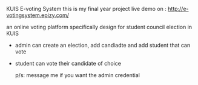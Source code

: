 KUIS E-voting System
this is my final year project 
live demo on  : http://e-votingsystem.epizy.com/

an online voting platform specifically design for student council election in KUIS

- admin 
  can create an election, add candiadte and add student that can vote
- student 
  can vote their candidate of choice
  
  p/s: message me if you want the admin credential 
